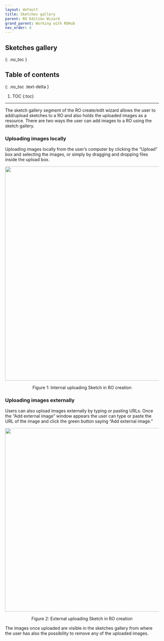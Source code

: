 ```yaml
---
layout: default
title: Sketches gallery
parent: RO Edition Wizard
grand_parent: Working with ROHub
nav_order: 4
---
```


## Sketches gallery
{: .no_toc }
## Table of contents
{: .no_toc .text-delta }

1. TOC
{:toc}
---------
The sketch gallery segment of the RO create/edit wizard  allows the user to add/upload sketches to a RO and also holds the uploaded images as a resource. There are two ways the user can add images to a RO using the sketch gallery.

### Uploading images locally
Uploading images locally from the user’s computer by clicking the “Upload” box and selecting the images, or simply by dragging and dropping files inside the upload box.

<p align="center"> <img src="https://box.psnc.pl/f/30b4a1338b/?raw=1" width="700"> </p>
<div align="center"> Figure 1: Internal uploading Sketch in RO creation </div>



### Uploading images externally
Users can also upload images externally by typing or pasting URLs. Once the “Add external image” window appears the user can type or paste the URL of the image and click the green button saying “Add external image.”

<p align="center"> <img src="https://box.psnc.pl/f/a8a091ef74/?raw=1" width="600"> </p>
<div align="center"> Figure 2: External uploading Sketch in RO creation </div>

The images once uploaded are visible in the sketches gallery from where the user has also the possibility to remove any of the uploaded images.
